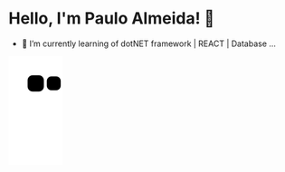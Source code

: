 # Hello, I'm Paulo Almeida! 👋




- 🌱 I’m currently learning of dotNET framework  | REACT | Database  ...

![snake gif](https://github.com/Formandodev/Formandodev/blob/output/github-contribution-grid-snake.svg)
